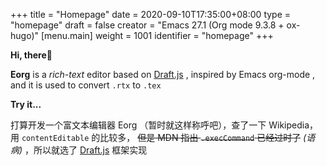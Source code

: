 +++
title = "Homepage"
date = 2020-09-10T17:35:00+08:00
type = "homepage"
draft = false
creator = "Emacs 27.1 (Org mode 9.3.8 + ox-hugo)"
[menu.main]
  weight = 1001
  identifier = "homepage"
+++

**Hi, there👋**

  **Eorg** is a _rich-text_ editor based on [Draft.js](https://draftjs.org/) , inspired by Emacs org-mode
, and it is used to convert `.rtx` to `.tex`

**Try it...**

  打算开发一个富文本编辑器 Eorg （暂时就这样称呼吧），查了一下 Wikipedia，用
`contentEditable` 的比较多，
~~但是 MDN 指出 `.execCommand` 已经过时了~~
_(语病)_
，所以就选了 [Draft.js](https://draftjs.org/)
框架实现